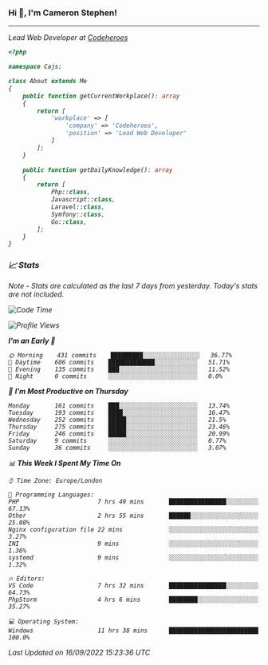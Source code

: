 ### Hi 👋, I'm Cameron Stephen!
<hr>
<p><em>Lead Web Developer at <a href="https://codeheroes.co.uk">Codeheroes</a></p>


```php
<?php

namespace Cajs;

class About extends Me
{
    public function getCurrentWorkplace(): array
    {
        return [
            'workplace' => [
                'company' => 'Codeheroes',
                'position' => 'Lead Web Developer'
            ]
        ];
    }

    public function getDailyKnowledge(): array
    {
        return [
            Php::class,
            Javascript::class,
            Laravel::class,
            Symfony::class,
            Go::class,
        ];
    }
}
```

### 📈 Stats
<p><em>Note - Stats are calculated as the last 7 days from yesterday. Today's stats are not included.</em></p>


<!--START_SECTION:waka-->
![Code Time](http://img.shields.io/badge/Code%20Time-3%2C118%20hrs%206%20mins-blue)

![Profile Views](http://img.shields.io/badge/Profile%20Views-0-blue)

**I'm an Early 🐤** 

```text
🌞 Morning    431 commits    █████████░░░░░░░░░░░░░░░░   36.77% 
🌆 Daytime    606 commits    █████████████░░░░░░░░░░░░   51.71% 
🌃 Evening    135 commits    ███░░░░░░░░░░░░░░░░░░░░░░   11.52% 
🌙 Night      0 commits      ░░░░░░░░░░░░░░░░░░░░░░░░░   0.0%

```
📅 **I'm Most Productive on Thursday** 

```text
Monday       161 commits    ███░░░░░░░░░░░░░░░░░░░░░░   13.74% 
Tuesday      193 commits    ████░░░░░░░░░░░░░░░░░░░░░   16.47% 
Wednesday    252 commits    █████░░░░░░░░░░░░░░░░░░░░   21.5% 
Thursday     275 commits    █████░░░░░░░░░░░░░░░░░░░░   23.46% 
Friday       246 commits    █████░░░░░░░░░░░░░░░░░░░░   20.99% 
Saturday     9 commits      ░░░░░░░░░░░░░░░░░░░░░░░░░   0.77% 
Sunday       36 commits     ░░░░░░░░░░░░░░░░░░░░░░░░░   3.07%

```


📊 **This Week I Spent My Time On** 

```text
⌚︎ Time Zone: Europe/London

💬 Programming Languages: 
PHP                      7 hrs 49 mins       ████████████████░░░░░░░░░   67.13% 
Other                    2 hrs 55 mins       ██████░░░░░░░░░░░░░░░░░░░   25.08% 
Nginx configuration file 22 mins             ░░░░░░░░░░░░░░░░░░░░░░░░░   3.27% 
INI                      9 mins              ░░░░░░░░░░░░░░░░░░░░░░░░░   1.36% 
systemd                  9 mins              ░░░░░░░░░░░░░░░░░░░░░░░░░   1.32%

🔥 Editors: 
VS Code                  7 hrs 32 mins       ████████████████░░░░░░░░░   64.73% 
PhpStorm                 4 hrs 6 mins        ████████░░░░░░░░░░░░░░░░░   35.27%

💻 Operating System: 
Windows                  11 hrs 38 mins      █████████████████████████   100.0%

```


 Last Updated on 16/09/2022 15:23:36 UTC
<!--END_SECTION:waka-->
